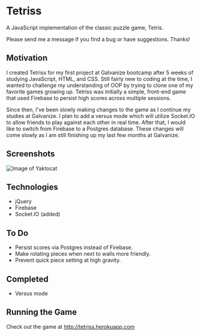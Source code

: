 # Tetriss
A JavaScript implementation of the classic puzzle game, Tetris.

Please send me a message if you find a bug or have suggestions. Thanks!

## Motivation
I created Tetriss for my first project at Galvanize bootcamp after 5 weeks of studying JavaScript, HTML, and CSS. Still fairly new to coding at the time, I wanted to challenge my understanding of OOP by trying to clone one of my favorite games growing up. Tetriss was initially a simple, front-end game that used Firebase to persist high scores across multiple sessions.

Since then, I've been slowly making changes to the game as I continue my studies at Galvanize. I plan to add a versus mode which will utilize Socket.IO to allow friends to play against each other in real time. After that, I would like to switch from Firebase to a Postgres database. These changes will come slowly as I am still finishing up my last few months at Galvanize.

## Screenshots
![Image of Yaktocat](https://octodex.github.com/images/yaktocat.png)

## Technologies
- jQuery
- Firebase
- Socket.IO (added)

## To Do
- Persist scores via Postgres instead of Firebase.
- Make rotating pieces when next to walls more friendly.
- Prevent quick piece setting at high gravity.

## Completed
- Versus mode

## Running the Game
Check out the game at http://tetriss.herokuapp.com
